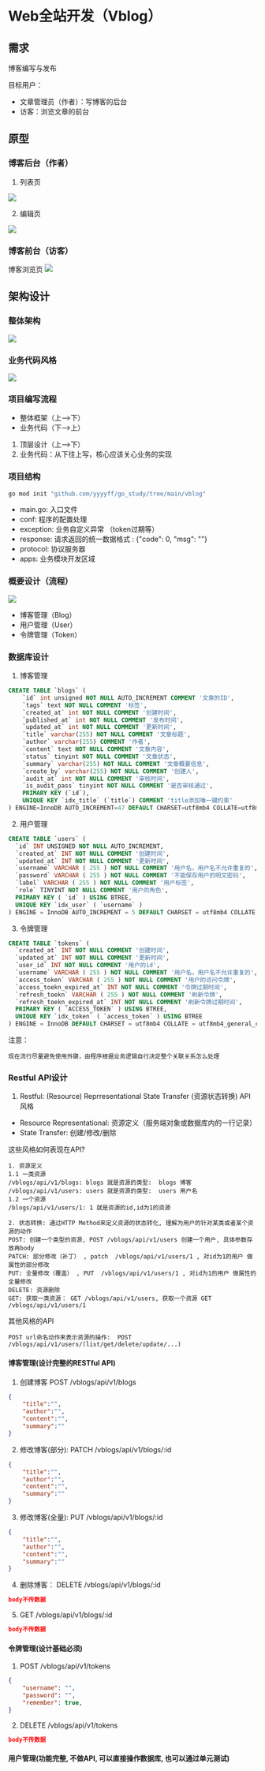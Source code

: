 # Web全站开发（Vblog）

## 需求

博客编写与发布

目标用户：
+ 文章管理员（作者）：写博客的后台
+ 访客：浏览文章的前台

## 原型

### 博客后台（作者）

1. 列表页

![](./docs/images/backend-blog-list.png)

2. 编辑页

![](./docs/images/blog-edit.png)


### 博客前台（访客）

博客浏览页
![](./docs/images/frontend-blog-list.jpg)

## 架构设计

### 整体架构
![](./docs/images/vblog-arch.png)

### 业务代码风格
![](./docs/images/mvc_ddd.png)

### 项目编写流程

+ 整体框架（上-->下）
+ 业务代码（下-->上）

1. 顶层设计（上-->下）
2. 业务代码：从下往上写，核心应该关心业务的实现

### 项目结构
```sh
go mod init "github.com/yyyyff/go_study/tree/main/vblog"
```

+ main.go: 入口文件
+ conf: 程序的配置处理
+ exception: 业务自定义异常 （token过期等）
+ response: 请求返回的统一数据格式 : {"code": 0, "msg": ""}
+ protocol: 协议服务器
+ apps: 业务模块开发区域

### 概要设计（流程）
![](./docs/images/design.png)

+ 博客管理（Blog）
+ 用户管理（User）
+ 令牌管理（Token）


### 数据库设计

1. 博客管理
```sql
CREATE TABLE `blogs` (
    `id` int unsigned NOT NULL AUTO_INCREMENT COMMENT '文章的ID',
    `tags` text NOT NULL COMMENT '标签',
    `created_at` int NOT NULL COMMENT '创建时间',
    `published_at` int NOT NULL COMMENT '发布时间',
    `updated_at` int NOT NULL COMMENT '更新时间',
    `title` varchar(255) NOT NULL COMMENT '文章标题',
    `author` varchar(255) COMMENT '作者',
    `content` text NOT NULL COMMENT '文章内容',
    `status` tinyint NOT NULL COMMENT '文章状态',
    `summary` varchar(255) NOT NULL COMMENT '文章概要信息',
    `create_by` varchar(255) NOT NULL COMMENT '创建人',
    `audit_at` int NOT NULL COMMENT '审核时间',
    `is_audit_pass` tinyint NOT NULL COMMENT '是否审核通过',
    PRIMARY KEY (`id`),
    UNIQUE KEY `idx_title` (`title`) COMMENT 'title添加唯一键约束'
) ENGINE=InnoDB AUTO_INCREMENT=47 DEFAULT CHARSET=utf8mb4 COLLATE=utf8mb4_general_ci;
```
2. 用户管理
```sql
CREATE TABLE `users` (
  `id` INT UNSIGNED NOT NULL AUTO_INCREMENT,
  `created_at` INT NOT NULL COMMENT '创建时间',
  `updated_at` INT NOT NULL COMMENT '更新时间',
  `username` VARCHAR ( 255 ) NOT NULL COMMENT '用户名，用户名不允许重复的',
  `password` VARCHAR ( 255 ) NOT NULL COMMENT '不能保存用户的明文密码',
  `label` VARCHAR ( 255 ) NOT NULL COMMENT '用户标签',
  `role` TINYINT NOT NULL COMMENT '用户的角色',
  PRIMARY KEY ( `id` ) USING BTREE,
  UNIQUE KEY `idx_user` ( `username` ) 
) ENGINE = InnoDB AUTO_INCREMENT = 5 DEFAULT CHARSET = utf8mb4 COLLATE = utf8mb4_general_ci
```
3. 令牌管理
```sql
CREATE TABLE `tokens` (
  `created_at` INT NOT NULL COMMENT '创建时间',
  `updated_at` INT NOT NULL COMMENT '更新时间',
  `user_id` INT NOT NULL COMMENT '用户的id',
  `username` VARCHAR ( 255 ) NOT NULL COMMENT '用户名，用户名不允许重复的',
  `access_token` VARCHAR ( 255 ) NOT NULL COMMENT '用户的访问令牌',
  `access_toekn_expired_at` INT NOT NULL COMMENT '令牌过期时间',
  `refresh_toekn` VARCHAR ( 255 ) NOT NULL COMMENT '刷新令牌',
  `refresh_toekn_expired_at` INT NOT NULL COMMENT '刷新令牌过期时间',
  PRIMARY KEY ( `ACCESS_TOKEN` ) USING BTREE,
  UNIQUE KEY `idx_token` ( `access_token` ) USING BTREE 
) ENGINE = InnoDB DEFAULT CHARSET = utf8mb4 COLLATE = utf8mb4_general_ci
```

注意：
```
现在流行尽量避免使用外键，由程序根据业务逻辑自行决定整个关联关系怎么处理
```
### Restful API设计

1. Restful: (Resource) Reprresentational State Transfer (资源状态转换) API 风格
+ Resource Representational: 资源定义（服务端对象或数据库内的一行记录）
+ State Transfer: 创建/修改/删除

这些风格如何表现在API?
```
1. 资源定义
1.1 一类资源
/vblogs/api/v1/blogs: blogs 就是资源的类型:  blogs 博客
/vblogs/api/v1/users: users 就是资源的类型:  users 用户名
1.2 一个资源
/blogs/api/v1/users/1: 1 就是资源的id,id为1的资源

2. 状态转换: 通过HTTP Method来定义资源的状态转化, 理解为用户的针对某类或者某个资源的动作
POST: 创建一个类型的资源, POST /vblogs/api/v1/users 创建一个用户, 具体参数存放再body
PATCH: 部分修改（补丁） , patch  /vblogs/api/v1/users/1 , 对id为1的用户 做属性的部分修改
PUT: 全量修改（覆盖） , PUT  /vblogs/api/v1/users/1 , 对id为1的用户 做属性的全量修改
DELETE: 资源删除
GET: 获取一类资源： GET /vblogs/api/v1/users, 获取一个资源 GET /vblogs/api/v1/users/1
```

其他风格的API 
```
POST url命名动作来表示资源的操作:  POST /vblogs/api/v1/users/(list/get/delete/update/...)
```

#### 博客管理(设计完整的RESTful API)

1. 创建博客 POST /vblogs/api/v1/blogs
```json
{
    "title":"",
    "author":"",
    "content":"",
    "summary":""
}
```

2. 修改博客(部分): PATCH /vblogs/api/v1/blogs/:id
```json
{
    "title":"",
    "author":"",
    "content":"",
    "summary":""
}
```

3. 修改博客(全量): PUT /vblogs/api/v1/blogs/:id
```json
{
    "title":"",
    "author":"",
    "content":"",
    "summary":""
}
```

4. 删除博客： DELETE /vblogs/api/v1/blogs/:id
```json
body不传数据
```

5. GET /vblogs/api/v1/blogs/:id
```json
body不传数据
```

#### 令牌管理(设计基础必须)
1. POST /vblogs/api/v1/tokens
```json
{
    "username": "",
    "password": "",
    "remember": true,
}
```
2. DELETE /vblogs/api/v1/tokens
```json
body不传数据
```

#### 用户管理(功能完整, 不做API, 可以直接操作数据库, 也可以通过单元测试)